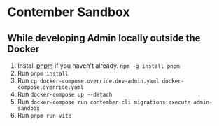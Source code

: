 # Contember Sandbox

## While developing Admin locally outside the Docker

1. Install [pnpm](https://pnpm.io/) if you haven't already. `npm -g install pnpm`
1. Run `pnpm install`
1. Run `cp docker-compose.override.dev-admin.yaml docker-compose.override.yaml`
1. Run `docker-compose up --detach`
1. Run `docker-compose run contember-cli migrations:execute admin-sandbox`
1. Run `pnpm run vite`
